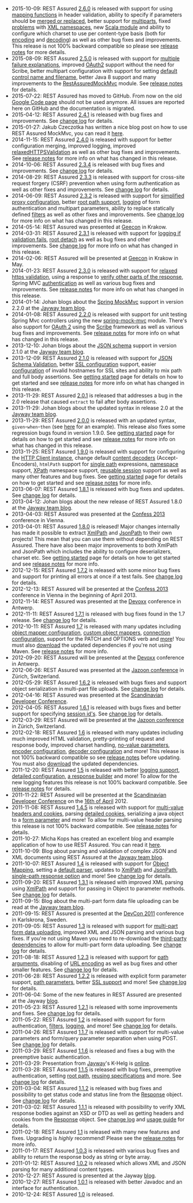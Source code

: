 * 2015-10-09: REST Assured [2.6.0](http://dl.bintray.com/johanhaleby/generic/rest-assured-2.6.0-dist.zip) is released with support for using [mapping functions](https://github.com/jayway/rest-assured/wiki/Usage#headers-1) in header validation, ability to specify if parameters should be [merged or replaced](https://github.com/jayway/rest-assured/wiki/Usage#param-config), better support for [multiparts](https://github.com/jayway/rest-assured/wiki/ReleaseNotes26#other-notable-changes), fixed [problems](https://github.com/jayway/rest-assured/wiki/ReleaseNotes26#non-backward-compatible-changes) with [XML namespaces](https://github.com/jayway/rest-assured/wiki/Usage#xml-namespaces), new [Scala module](https://github.com/jayway/rest-assured/wiki/Usage#scala-support-module) and ability to configure which charset to use per content-type basis (both for [encoding](https://github.com/jayway/rest-assured/wiki/Usage#encoder-config) and [decoding](https://github.com/jayway/rest-assured/wiki/Usage#decoder-config)) as well as other bug fixes and improvements. This release is not 100% backward compatible so please see [release notes](https://github.com/jayway/rest-assured/wiki/ReleaseNotes26) for more details.
* 2015-08-09: REST Assured [2.5.0](http://dl.bintray.com/johanhaleby/generic/rest-assured-2.5.0-dist.zip) is released with support for [multiple failure explanations](https://github.com/jayway/rest-assured/wiki/ReleaseNotes25#highlights), improved [OAuth2](https://github.com/jayway/rest-assured/wiki/Usage#oauth-2) support without the need for Scribe, better multipart configuration with support for setting [default control name and filename](https://github.com/jayway/rest-assured/wiki/ReleaseNotes25#other-notable-changes), better Java 8 support and many improvements to the [RestAssuredMockMvc](https://github.com/jayway/rest-assured/wiki/ReleaseNotes25#spring-mock-mvc-module) module. See [release notes](https://github.com/jayway/rest-assured/wiki/ReleaseNotes25) for details.
* 2015-07-22: REST Assured has moved to GitHub. From now on the old <a href="https://code.google.com/p/rest-assured/">Google Code page</a> should not be used anymore. All issues are reported here on GitHub and the documentation is migrated.
* 2015-04-12: REST Assured [2.4.1](http://dl.bintray.com/johanhaleby/generic/rest-assured-2.4.1-dist.zip) is released with bug fixes and improvements. See [change log](https://raw.githubusercontent.com/jayway/rest-assured/master/changelog.txt) for details.
* 2015-01-27: Jakub Czeczotka has written a nice blog post on how to use REST Assured MockMvc, you can read it [here](http://blog.czeczotka.com/2015/01/20/spring-mvc-integration-test-with-rest-assured-and-mockmvc/).
* 2014-11-15: REST Assured [2.4.0](http://dl.bintray.com/johanhaleby/generic/rest-assured-2.4.0-dist.zip) is released with support for better configuration merging, improved logging, improved [relaxedHTTPSValidation](https://github.com/jayway/rest-assured/wiki/Usage#ssl) as well as other bug fixes and improvements. See [release notes](https://github.com/jayway/rest-assured/wiki/ReleaseNotes24) for more info on what has changed in this release.
* 2014-10-06: REST Assured [2.3.4](http://dl.bintray.com/johanhaleby/generic/rest-assured-2.3.4-dist.zip) is released with bug fixes and improvements. See [change log](https://raw.githubusercontent.com/jayway/rest-assured/master/changelog.txt) for details.
* 2014-08-29: REST Assured [2.3.3](http://dl.bintray.com/johanhaleby/generic/rest-assured-2.3.3-dist.zip) is released with support for cross-site request forgery (CSRF) prevention when using form authentication as well as other fixes and improvements. See [change log](https://raw.githubusercontent.com/jayway/rest-assured/master/changelog.txt) for details.
* 2014-06-09: REST Assured [2.3.2](http://dl.bintray.com/johanhaleby/generic/rest-assured-2.3.2-dist.zip) is released with support for [simplified proxy configuration](Usage#proxy-configuration), better [root path support](Usage#root-path), [logging](Usage#logging) of form authentication and multipart parameters, ability to replace statically defined [filters](Usage#filters) as well as other fixes and improvements. See [change log](https://raw.githubusercontent.com/jayway/rest-assured/master/changelog.txt) for more info on what has changed in this release.
* 2014-05-14: REST Assured was presented at [Geecon](http://2014.geecon.org/) in Krakow.
* 2014-03-31: REST Assured [2.3.1](http://dl.bintray.com/johanhaleby/generic/rest-assured-2.3.1-dist.zip) is released with support for [logging if validation fails](Usage#log-if-validation-fails), [root detach](Usage#root-path) as well as bug fixes and other improvements. See [change log](https://raw.githubusercontent.com/jayway/rest-assured/master/changelog.txt) for more info on what has changed in this release.
* 2014-02-06: REST Assured will be presented at [Geecon](http://2014.geecon.org/) in Krakow in May.
* 2014-01-23: REST Assured [2.3.0](http://dl.bintray.com/johanhaleby/generic/rest-assured-2.3.0-dist.zip) is released with support for [relaxed https validation](Usage#ssl), using a response to [verify other parts of the response](Usage#use-the-response-to-verify-other-parts-of-the-response), Spring MVC [authentication](Usage#spring-mvc-authentication) as well as various bug fixes and improvements. See [release notes](ReleaseNotes23) for more info on what has changed in this release.
* 2014-01-14: Johan blogs about the [Spring MockMvc](Usage#spring-mock-mvc-module) support in version 2.2.0 at the [Jayway team blog](http://www.jayway.com/2014/01/14/unit-testing-spring-mvc-controllers-with-rest-assured/).
* 2014-01-08: REST Assured [2.2.0](https://rest-assured.googlecode.com/files/rest-assured-2.2.0-dist.zip) is released with support for unit testing Spring Mvc controllers using the new [spring-mock-mvc](Usage#spring-mock-mvc-module) module. There's also support for [OAuth 2](Usage#oauth) using the [Scribe](https://github.com/fernandezpablo85/scribe-java) framework as well as various bug fixes and improvements. See [release notes](ReleaseNotes22) for more info on what has changed in this release.
* 2013-12-10: Johan blogs about the [JSON schema](Usage#json-schema-validation) support in version 2.1.0 at the [Jayway team blog](http://www.jayway.com/2013/12/10/json-schema-validation-with-rest-assured/).
* 2013-12-09: REST Assured [2.1.0](https://rest-assured.googlecode.com/files/rest-assured-2.1.0-dist.zip) is released with support for [JSON Schema Validation](Usage#json-schema-validation), better [SSL configuration](Usage#ssl-config) support, easier [configuration](Usage#ssl-invalid-hostname) of invalid hostnames for SSL sites and ability to mix path and full body assertions. See [getting started](GettingStarted) page for details on how to get started and see [release notes](ReleaseNotes21) for more info on what has changed in this release.
* 2013-11-29: REST Assured [2.0.1](https://rest-assured.googlecode.com/files/rest-assured-2.0.1-dist.zip) is released that addresses a bug in the 2.0 release that caused `extract` to fail after body assertions.
* 2013-11-29: Johan blogs about the updated syntax in release 2.0 at the [Jayway team blog](http://www.jayway.com/2013/11/29/rest-assured-2-0-testing-your-rest-services-is-easier-than-ever/).
* 2013-11-29: REST Assured [2.0.0](https://rest-assured.googlecode.com/files/rest-assured-2.0.0-dist.zip) is released with an updated syntax, `given`-`when`-`then` (see [here](Usage#extracting-values-from-the-response-after-validation) for an example). This release also fixes some regression bugs found in version 1.9.0. See [getting started](GettingStarted) page for details on how to get started and see [release notes](ReleaseNotes20) for more info on what has changed in this release.
* 2013-11-25: REST Assured [1.9.0](https://rest-assured.googlecode.com/files/rest-assured-1.9.0-dist.zip) is released with support for configuring the [HTTP Client instance](Usage#http-client-config),  change default [content decoders](Usage#decoder-config) (Accept-Encoders), `htmlPath` support for [single path](Usage#single-path) expressions, [namespace](Usage#xml-namespaces) support, [XPath](Usage#xpath) namespace support, [reusable session](Usage#session-filter) support as well as many other features and bug fixes. See [getting started](GettingStarted) page for details on how to get started and see [release notes](ReleaseNotes19) for more info.
* 2013-06-07: REST Assured [1.8.1](https://rest-assured.googlecode.com/files/rest-assured-1.8.1-dist.zip) is released with bug fixes and updates. See [change log](http://github.com/jayway/rest-assured/raw/master/changelog.txt) for details.
* 2013-04-12: Johan blogs about the new release of REST Assured 1.8.0 at the [Jayway team blog](http://www.jayway.com/2013/04/12/whats-new-in-rest-assured-1-8/).
* 2013-04-03: REST Assured was presented at the [Confess 2013](https://2013.con-fess.com/sessions/-/details/60/Do-you-REST-Assured) conference in Vienna.
* 2013-04-01: REST Assured [1.8.0](https://rest-assured.googlecode.com/files/rest-assured-1.8.0-dist.zip) is released! Major changes internally has made it possible to extract [XmlPath](http://rest-assured.googlecode.com/svn/tags/1.8.0/apidocs/com/jayway/restassured/path/xml/XmlPath.html) and [JsonPath](http://rest-assured.googlecode.com/svn/tags/1.8.0/apidocs/com/jayway/restassured/path/json/JsonPath.html) to their own projects! This mean that you can use them without depending on REST Assured. There have also been major improvements to both XmlPath and JsonPath which includes the ability to configure deserializers, charset etc. See [getting started](GettingStarted) page for details on how to get started and see [release notes](ReleaseNotes18) for more info.
* 2012-12-15: REST Assured [1.7.2](http://rest-assured.googlecode.com/files/rest-assured-1.7.2.zip) is released with some minor bug fixes and support for printing all errors at once if a test fails. See [change log](http://github.com/jayway/rest-assured/raw/master/changelog.txt) for details.
* 2012-12-13: REST Assured will be presented at the [Confess 2013](https://2013.con-fess.com/sessions/-/details/60/Do-you-REST-Assured) conference in Vienna in the beginning of April 2013.
* 2012-11-14: REST Assured was presented at the [Devoxx](http://www.devoxx.com/display/DV12/Do+you+REST+Assured) conference in Antwerp.
* 2012-11-11: REST Assured [1.7.1](http://rest-assured.googlecode.com/files/rest-assured-1.7.1.zip) is released with bug fixes found in the 1.7 release. See [change log](http://github.com/jayway/rest-assured/raw/master/changelog.txt) for details.
* 2012-10-11: REST Assured [1.7](http://rest-assured.googlecode.com/files/rest-assured-1.7.zip) is released with many updates including [object mapper configuration](Usage#configuration), [custom object mappers](Usage#custom), [connection configuration](Usage#connection-config), support for the PATCH and OPTIONS verb and [more](http://github.com/jayway/rest-assured/raw/master/changelog.txt)! You must also [download](http://rest-assured.googlecode.com/files/rest-assured-dependencies.zip) the updated dependencies if you're not using Maven. See [release notes](ReleaseNotes17) for more info.
* 2012-09-20: REST Assured will be presented at the [Devoxx](http://www.devoxx.com/display/DV12/Do+you+REST+Assured) conference in Antwerp.
* 2012-06-26: REST Assured was presented at the [Jazoon conference](http://jazoon.com/) in Zürich, Switzerland.
* 2012-05-29: REST Assured [1.6.2](http://rest-assured.googlecode.com/files/rest-assured-1.6.2.zip) is released with bugs fixes and support object serialization in multi-part file uploads. See [change log](http://github.com/jayway/rest-assured/raw/master/changelog.txt) for details.
* 2012-04-16: REST Assured was presented at the [Scandinavian Developer Conference](http://www.scandevconf.se/).
* 2012-04-05: REST Assured [1.6.1](http://rest-assured.googlecode.com/files/rest-assured-1.6.1.zip) is released with bugs fixes and better support for specifying [session id's](Usage#session-support). See [change log](http://github.com/jayway/rest-assured/raw/master/changelog.txt) for details.
* 2012-03-29: REST Assured will be presented at the [Jazoon conference](http://jazoon.com/2012/) in Zürich, Switzerland.
* 2012-02-18: REST Assured [1.6](http://rest-assured.googlecode.com/files/rest-assured-1.6.zip) is released with many updates including much improved HTML validation, pretty-printing of request and response body, improved charset handling, [no-value parameters](Usage#no-value-parameter), [encoder configuration](Usage#encoder-config), [decoder configuration](Usage#decoder-config) and more! This release is not 100% backward compatible so see [release notes](ReleaseNotes16) before updating. You must also [download](http://rest-assured.googlecode.com/files/rest-assured-dependencies.zip) the updated dependencies.
* 2011-12-20: REST Assured [1.5](http://rest-assured.googlecode.com/files/rest-assured-1.5.zip) is released with better [logging support](Usage#logging), [detailed configuration](Usage#detailed-configuration), [a response builder](Usage#response-builder) and more! To allow for the new logging features this release is not 100% backward compatible. See [release notes](ReleaseNotes15) for details.
* 2011-11-22: REST Assured will be presented at the [Scandinavian Developer Conference](http://www.scandevconf.se/) on the [16th of April](http://www.scandevconf.se/2012/conference/detailed-program/) 2012.
* 2011-11-08: REST Assured [1.4.5](http://rest-assured.googlecode.com/files/rest-assured-1.4.5.zip) is released with support for [multi-value headers and cookies](Usage#multi-value-headers-and-cookies), parsing [detailed cookies](Usage#detailed-cookies), serializing a java object to a [form parameter](Usage#content-type-based-serialization) and more! To allow for multi-value header parsing this release is not 100% backward compatible. See [release notes](ReleaseNotes145) for details.
* 2011-10-27: Micha Kops has created an excellent blog and example application of how to use REST Assured. You can read it [here](http://www.hascode.com/2011/10/testing-restful-web-services-made-easy-using-the-rest-assured-framework/).
* 2011-10-09: Blog about parsing and validation of complex JSON and XML documents using REST Assured at the [Jayway team blog](http://blog.jayway.com/2011/10/09/simple-parsing-of-complex-json-and-xml-documents-in-java/).
* 2011-10-07: REST Assured [1.4](http://rest-assured.googlecode.com/files/rest-assured-1.4.zip) is released with support for [Object Mapping](Usage#object-mapping), setting a [default parser](Usage#default-parser), updates to [XmlPath](http://rest-assured.googlecode.com/svn/tags/1.4/apidocs/com/jayway/restassured/path/xml/XmlPath.html) and [JsonPath](http://rest-assured.googlecode.com/svn/tags/1.4/apidocs/com/jayway/restassured/path/json/JsonPath.html), [single-path response option](Usage#single-path) and more! See [change log](http://github.com/jayway/rest-assured/raw/master/changelog.txt) for details.
* 2011-09-20: REST Assured [1.3.1](http://rest-assured.googlecode.com/files/rest-assured-1.3.1.zip) is released with improved XML parsing using [XmlPath](http://rest-assured.googlecode.com/svn/tags/1.3.1/apidocs/com/jayway/restassured/path/xml/XmlPath.html) and support for passing in Object to parameter methods. See [change log](http://github.com/jayway/rest-assured/raw/master/changelog.txt) for details.
* 2011-09-15: Blog about the multi-part form data file uploading can be read at the [Jayway team blog](http://blog.jayway.com/2011/09/15/multipart-form-data-file-uploading-made-simple-with-rest-assured/).
* 2011-09-15: REST Assured is presented at the [DevCon 2011](http://telecomcity.org/hem/devcon11.aspx) conference in Karlskrona, Sweden.
* 2011-09-05: REST Assured [1.3](http://rest-assured.googlecode.com/files/rest-assured-1.3.zip) is released with support for [multi-part form data uploading](Usage#multi-part-form-data), improved XML and JSON parsing and various bug fixes. If you're not using Maven you need to re-download the [third-party dependencies](http://rest-assured.googlecode.com/files/rest-assured-legacy-dependencies.zip) to allow for multi-part form data uploading. See [change log](http://github.com/jayway/rest-assured/raw/master/changelog.txt) for details.
* 2011-08-18: REST Assured [1.2.3](http://rest-assured.googlecode.com/files/rest-assured-1.2.3.zip) is released with support for [path arguments](Usage#path-arguments), disabling of [URL encoding](Usage#url-encoding) as well as bug fixes and other smaller features. See [change log](http://github.com/jayway/rest-assured/raw/master/changelog.txt) for details.
* 2011-06-28: REST Assured [1.2.2](http://rest-assured.googlecode.com/files/rest-assured-1.2.2.zip) is released with explicit form parameter support, [path parameters](Usage#path-parameters), better [SSL support](Usage#ssl) and more! See [change log](http://github.com/jayway/rest-assured/raw/master/changelog.txt) for details.
* 2011-06-04: Some of the new features in REST Assured are presented at the Jayway [blog](http://blog.jayway.com/2011/06/04/is-your-rest-assured/).
* 2011-05-23: REST Assured [1.2.1](http://rest-assured.googlecode.com/files/rest-assured-1.2.1.zip) is released with some improvements and fixes. See [change log](http://github.com/jayway/rest-assured/raw/master/changelog.txt) for details.
* 2011-05-22: REST Assured [1.2](http://rest-assured.googlecode.com/files/rest-assured-1.2.zip) is released with support for form authentication, [filters](Usage#filters), [logging](Usage#logging), and more! See [change log](http://github.com/jayway/rest-assured/raw/master/changelog.txt) for details.
* 2011-04-26: REST Assured [1.1.7](http://rest-assured.googlecode.com/files/rest-assured-1.1.7.zip) is released with support for multi-value parameters and form/query parameter separation when using POST. See [change log](http://github.com/jayway/rest-assured/raw/master/changelog.txt) for details.
* 2011-03-29: REST Assured [1.1.6](http://rest-assured.googlecode.com/files/rest-assured-1.1.6.zip) is released and fixes a bug with the preemptive basic authentication.
* 2011-03-29: Presentation from [Jayway](http://www.jayway.com)'s K-Helg is [online](http://rest-assured.googlecode.com/files/rest-assured-khelg-2011.pdf).
* 2011-03-28: REST Assured [1.1.5](http://rest-assured.googlecode.com/files/rest-assured-1.1.5.zip) is released with bug fixes, preemptive authentication, setting [root path](Usage#root-path), [reusing specifications](Usage#specification-re-use) and more. See [change log](http://github.com/jayway/rest-assured/raw/master/changelog.txt) for details.
* 2011-03-04: REST Assured [1.1.2](http://rest-assured.googlecode.com/files/rest-assured-1.1.2.zip) is released with bug fixes and possibility to get status code and status line from the [Response](http://rest-assured.googlecode.com/svn/tags/1.1.5/apidocs/com/jayway/restassured/response/Response.html) object. See [change log](http://github.com/jayway/rest-assured/raw/master/changelog.txt) for details.
* 2011-03-02: REST Assured [1.1.1](http://rest-assured.googlecode.com/files/rest-assured-1.1.1.zip) is released with possibility to verify XML response bodies against an XSD or DTD as well as getting headers and cookies from the [Response](http://rest-assured.googlecode.com/svn/tags/1.1.5/apidocs/com/jayway/restassured/response/Response.html) object. See [change log](http://github.com/jayway/rest-assured/raw/master/changelog.txt) and [usage guide](Usage) for details.
* 2011-02-18: REST Assured [1.1](http://rest-assured.googlecode.com/files/rest-assured-1.1.zip) is released with many new features and fixes. Upgrading is _highly_ recommend! Please see the [release notes](ReleaseNotes11) for more info.
* 2011-01-17: REST Assured [1.0.3](http://rest-assured.googlecode.com/files/rest-assured-1.0.3.zip) is released with various bug fixes and ability to return the response body as string or byte array.
* 2011-01-12: REST Assured [1.0.2](http://rest-assured.googlecode.com/files/rest-assured-1.0.2.zip) is released which allows XML and JSON parsing for many additional content types.
* 2010-12-27: REST Assured is presented at the Jayway [blog](http://blog.jayway.com/2010/12/27/rest-assured-or-how-to-easily-test-rest-services-in-java/).
* 2010-12-27: REST Assured [1.0.1](http://rest-assured.googlecode.com/files/rest-assured-1.0.1.zip) is released with better Javadoc and an interface for authentication.
* 2010-12-24: REST Assured [1.0](http://rest-assured.googlecode.com/files/rest-assured-1.0.zip) is released.